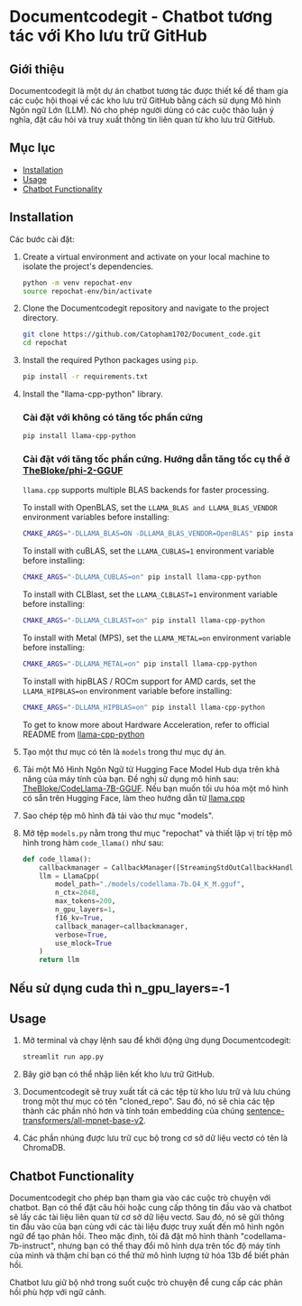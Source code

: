 # Documentcodegit - Chatbot tương tác với Kho lưu trữ GitHub

## Giới thiệu

Documentcodegit là một dự án chatbot tương tác được thiết kế để tham gia các cuộc hội thoại về các kho lưu trữ GitHub bằng cách sử dụng Mô hình Ngôn ngữ Lớn (LLM). Nó cho phép người dùng có các cuộc thảo luận ý nghĩa, đặt câu hỏi và truy xuất thông tin liên quan từ kho lưu trữ GitHub.

 
## Mục lục  

- [Installation](#installation)
- [Usage](#usage)
- [Chatbot Functionality](#chatbot-functionality)



## Installation

Các bước cài đặt:

1. Create a virtual environment and activate on your local machine to isolate the project's dependencies.
   ```bash
   python -m venv repochat-env
   source repochat-env/bin/activate
   ```

2. Clone the Documentcodegit repository and navigate to the project directory.
   ```bash
   git clone https://github.com/Catopham1702/Document_code.git
   cd repochat
   ```

3. Install the required Python packages using `pip`.
   ```bash
   pip install -r requirements.txt
   ```

4. Install the "llama-cpp-python" library.
    ### Cài đặt với không có tăng tốc phần cứng
   ```bash
   pip install llama-cpp-python
   ```

   ### Cài đặt với tăng tốc phần cứng. Hướng dẫn tăng tốc cụ thể ở [TheBloke/phi-2-GGUF](https://huggingface.co/TheBloke/phi-2-GGUF)

    `llama.cpp` supports multiple BLAS backends for faster processing.

    To install with OpenBLAS, set the `LLAMA_BLAS and LLAMA_BLAS_VENDOR` environment variables before installing:

    ```bash
    CMAKE_ARGS="-DLLAMA_BLAS=ON -DLLAMA_BLAS_VENDOR=OpenBLAS" pip install llama-cpp-python
    ```

    To install with cuBLAS, set the `LLAMA_CUBLAS=1` environment variable before installing:

    ```bash
    CMAKE_ARGS="-DLLAMA_CUBLAS=on" pip install llama-cpp-python
    ```

    To install with CLBlast, set the `LLAMA_CLBLAST=1` environment variable before installing:

    ```bash
    CMAKE_ARGS="-DLLAMA_CLBLAST=on" pip install llama-cpp-python
    ```

    To install with Metal (MPS), set the `LLAMA_METAL=on` environment variable before installing:

    ```bash
    CMAKE_ARGS="-DLLAMA_METAL=on" pip install llama-cpp-python
    ```

    To install with hipBLAS / ROCm support for AMD cards, set the `LLAMA_HIPBLAS=on` environment variable before installing:

    ```bash
    CMAKE_ARGS="-DLLAMA_HIPBLAS=on" pip install llama-cpp-python
    ```

    To get to know more about Hardware Acceleration, refer to official README from [llama-cpp-python](https://github.com/abetlen/llama-cpp-python)

5. Tạo một thư mục có tên là `models` trong thư mục dự án.

6. Tải một Mô Hình Ngôn Ngữ từ Hugging Face Model Hub dựa trên khả năng của máy tính của bạn. Đề nghị sử dụng mô hình sau: [TheBloke/CodeLlama-7B-GGUF](https://huggingface.co/TheBloke/CodeLlama-7B-GGUF/blob/main/codellama-7b.Q4_K_M.gguf). Nếu bạn muốn tối ưu hóa một mô hình có sẵn trên Hugging Face, làm theo hướng dẫn từ [llama.cpp](https://github.com/ggerganov/llama.cpp)

7. Sao chép tệp mô hình đã tải vào thư mục "models".

8. Mở tệp `models.py` nằm trong thư mục "repochat" và thiết lập vị trí tệp mô hình trong hàm `code_llama()` như sau:
   ```python
   def code_llama():
       callbackmanager = CallbackManager([StreamingStdOutCallbackHandler()])
       llm = LlamaCpp(
           model_path="./models/codellama-7b.Q4_K_M.gguf",
           n_ctx=2048,
           max_tokens=200,
           n_gpu_layers=1,
           f16_kv=True,
           callback_manager=callbackmanager,
           verbose=True,
           use_mlock=True
       )
       return llm
   ```
## Nếu sử dụng cuda thì n_gpu_layers=-1 
## Usage

1. Mở terminal và chạy lệnh sau để khởi động ứng dụng Documentcodegit:
   ```bash
   streamlit run app.py
   ```

2. Bây giờ bạn có thể nhập liên kết kho lưu trữ GitHub.

3. Documentcodegit sẽ truy xuất tất cả các tệp từ kho lưu trữ và lưu chúng trong một thư mục có tên "cloned_repo". Sau đó, nó sẽ chia các tệp thành các phần nhỏ hơn và tính toán embedding của chúng [sentence-transformers/all-mpnet-base-v2](https://huggingface.co/sentence-transformers/all-mpnet-base-v2).

4. Các phần nhúng được lưu trữ cục bộ trong cơ sở dữ liệu vectơ có tên là ChromaDB.

## Chatbot Functionality

Documentcodegit cho phép bạn tham gia vào các cuộc trò chuyện với chatbot. Bạn có thể đặt câu hỏi hoặc cung cấp thông tin đầu vào và chatbot sẽ lấy các tài liệu liên quan từ cơ sở dữ liệu vectơ. Sau đó, nó sẽ gửi thông tin đầu vào của bạn cùng với các tài liệu được truy xuất đến mô hình ngôn ngữ để tạo phản hồi. Theo mặc định, tôi đã đặt mô hình thành "codellama-7b-instruct", nhưng bạn có thể thay đổi mô hình dựa trên tốc độ máy tính của mình và thậm chí bạn có thể thử mô hình lượng tử hóa 13b để biết phản hồi.

Chatbot lưu giữ bộ nhớ trong suốt cuộc trò chuyện để cung cấp các phản hồi phù hợp với ngữ cảnh.


